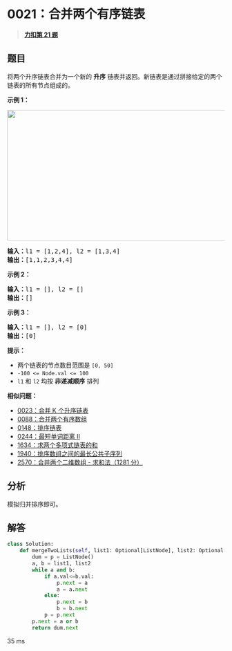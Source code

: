# 0021：合并两个有序链表


> <u>**[力扣第 21 题](https://leetcode.cn/problems/merge-two-sorted-lists/)**</u>

## 题目

<p>将两个升序链表合并为一个新的 <strong>升序</strong> 链表并返回。新链表是通过拼接给定的两个链表的所有节点组成的。 </p>



<p><strong>示例 1：</strong></p>
<img alt="" src="https://assets.leetcode.com/uploads/2020/10/03/merge_ex1.jpg" style="width: 662px; height: 302px;" />
<pre>
<strong>输入：</strong>l1 = [1,2,4], l2 = [1,3,4]
<strong>输出：</strong>[1,1,2,3,4,4]
</pre>

<p><strong>示例 2：</strong></p>

<pre>
<strong>输入：</strong>l1 = [], l2 = []
<strong>输出：</strong>[]
</pre>

<p><strong>示例 3：</strong></p>

<pre>
<strong>输入：</strong>l1 = [], l2 = [0]
<strong>输出：</strong>[0]
</pre>



<p><strong>提示：</strong></p>

<ul>
<li>两个链表的节点数目范围是 <code>[0, 50]</code></li>
<li><code>-100 <= Node.val <= 100</code></li>
<li><code>l1</code> 和 <code>l2</code> 均按 <strong>非递减顺序</strong> 排列</li>
</ul>


**相似问题：**
- [0023：合并 K 个升序链表](/leetcode/0023)
- [0088：合并两个有序数组](/leetcode/0088)
- [0148：排序链表](/leetcode/0148)
- [0244：最短单词距离 II](/leetcode/0244)
- [1634：求两个多项式链表的和](/leetcode/1634)
- [1940：排序数组之间的最长公共子序列](/leetcode/1940)
- [2570：合并两个二维数组 - 求和法（1281 分）](/leetcode/2570)


## 分析

模拟归并排序即可。

## 解答

```python
class Solution:
    def mergeTwoLists(self, list1: Optional[ListNode], list2: Optional[ListNode]) -> Optional[ListNode]:
        dum = p = ListNode()
        a, b = list1, list2
        while a and b:
            if a.val<=b.val:
                p.next = a
                a = a.next
            else:
                p.next = b
                b = b.next
            p = p.next
        p.next = a or b
        return dum.next
```
35 ms
